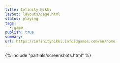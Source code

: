 ```yaml
---
title: Infinity Nikki
layout: layouts/page.html
status: playing
tags:
  - game
publish: true
summary:
url: https://infinitynikki.infoldgames.com/en/home
---
```


{% include "partials/screenshots.html" %}